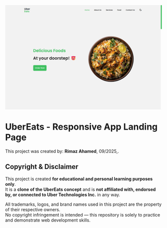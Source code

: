 <!---->
<div align="center">
<img src="./ReadMeFiles/app.png" align="center">
</div>

# UberEats - Responsive App Landing Page

<p>This project was created by: <strong>Rimaz Ahamed</strong>, 09/2025,.</p>


## Copyright & Disclaimer

This project is created **for educational and personal learning purposes only**.  
It is a **clone of the UberEats concept** and is **not affiliated with, endorsed by, or connected to Uber Technologies Inc.** in any way.  

All trademarks, logos, and brand names used in this project are the property of their respective owners.  
No copyright infringement is intended — this repository is solely to practice and demonstrate web development skills.


